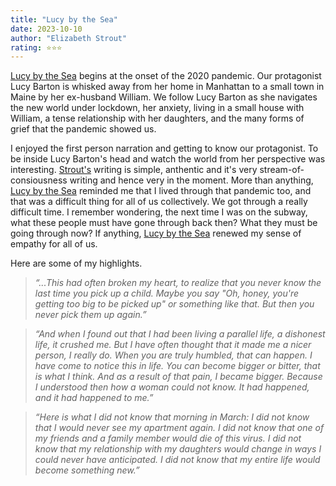 ```yaml
---
title: "Lucy by the Sea"
date: 2023-10-10
author: "Elizabeth Strout"
rating: ⭐⭐⭐
---
```


<a href="https://www.goodreads.com/book/show/60657583-lucy-by-the-sea">Lucy by the Sea</a> begins at the onset of the 2020 pandemic. Our protagonist Lucy Barton is whisked away from her home in Manhattan to a small town in Maine by her ex-husband William. We follow Lucy Barton as she navigates the new world under lockdown, her anxiety, living in a small house with William, a tense relationship with her daughters, and the many forms of grief that the pandemic showed us.

I enjoyed the first person narration and getting to know our protagonist. To be inside Lucy Barton's head and watch the world from her perspective was interesting. <a href="https://www.goodreads.com/author/show/97313.Elizabeth_Strout">Strout's</a> writing is simple, anthentic and it's very stream-of-consiousness writing and hence very in the moment. More than anything, <a href="https://www.goodreads.com/book/show/60657583-lucy-by-the-sea">Lucy by the Sea</a> reminded me that I lived through that pandemic too, and that was a difficult thing for all of us collectively. We got through a really difficult time. I remember wondering, the next time I was on the subway, what these people must have gone through back then? What they must be going through now? If anything, <a href="https://www.goodreads.com/book/show/60657583-lucy-by-the-sea">Lucy by the Sea</a> renewed my sense of empathy for all of us.

Here are some of my highlights.
<i>
> “...This had often broken my heart, to realize that you never know the last time you pick up a child. Maybe you say "Oh, honey, you're getting too big to be picked up" or something like that. But then you never pick them up again.”

> “And when I found out that I had been living a parallel life, a dishonest life, it crushed me. But I have often thought that it made me a nicer person, I really do. When you are truly humbled, that can happen. I have come to notice this in life. You can become bigger or bitter, that is what I think. And as a result of that pain, I became bigger. Because I understood then how a woman could not know. It had happened, and it had happened to me.”

> “Here is what I did not know that morning in March: I did not know that I would never see my apartment again. I did not know that one of my friends and a family member would die of this virus. I did not know that my relationship with my daughters would change in ways I could never have anticipated. I did not know that my entire life would become something new.”

</i>